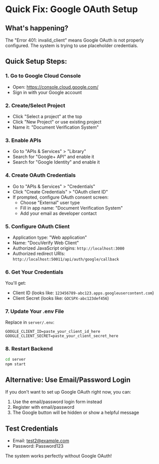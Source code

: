# Quick Fix: Google OAuth Setup

## What's happening?
The "Error 401: invalid_client" means Google OAuth is not properly configured. The system is trying to use placeholder credentials.

## Quick Setup Steps:

### 1. Go to Google Cloud Console
- Open: https://console.cloud.google.com/
- Sign in with your Google account

### 2. Create/Select Project
- Click "Select a project" at the top
- Click "New Project" or use existing project
- Name it: "Document Verification System"

### 3. Enable APIs
- Go to "APIs & Services" > "Library"
- Search for "Google+ API" and enable it
- Search for "Google Identity" and enable it

### 4. Create OAuth Credentials
- Go to "APIs & Services" > "Credentials"
- Click "Create Credentials" > "OAuth client ID"
- If prompted, configure OAuth consent screen:
  - Choose "External" user type
  - Fill in app name: "Document Verification System"
  - Add your email as developer contact

### 5. Configure OAuth Client
- Application type: "Web application"
- Name: "DocuVerify Web Client"
- Authorized JavaScript origins: `http://localhost:3000`
- Authorized redirect URIs: `http://localhost:50011/api/auth/google/callback`

### 6. Get Your Credentials
You'll get:
- Client ID (looks like: `123456789-abc123.apps.googleusercontent.com`)
- Client Secret (looks like: `GOCSPX-abc123def456`)

### 7. Update Your .env File
Replace in `server/.env`:
```env
GOOGLE_CLIENT_ID=paste_your_client_id_here
GOOGLE_CLIENT_SECRET=paste_your_client_secret_here
```

### 8. Restart Backend
```bash
cd server
npm start
```

## Alternative: Use Email/Password Login
If you don't want to set up Google OAuth right now, you can:
1. Use the email/password login form instead
2. Register with email/password
3. The Google button will be hidden or show a helpful message

## Test Credentials
- Email: test2@example.com
- Password: Password123

The system works perfectly without Google OAuth!
